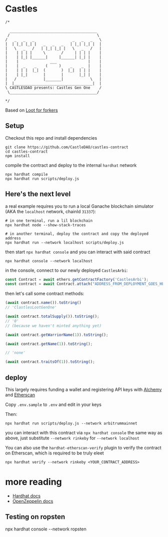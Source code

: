 # Castles

```
/*

  _______________________________________
 /                                       \
/   _   _   _                 _   _   _   \
|  | |_| |_| |   _   _   _   | |_| |_| |  |
|   \   _   /   | |_| |_| |   \   _   /   |
|    | | | |     \       /     | | | |    |
|    | |_| |______|     |______| |_| |    |
|    |              ___              |    |
|    |  _    _    (     )    _    _  |    |
|    | | |  |_|  (       )  |_|  | | |    |
|    | |_|       |       |       |_| |    |
|   /            |_______|            \   |
|  |___________________________________|  |
\ CASTLESDAO presents: Castles Gen One    /
 \_______________________________________/

*/
```

Based on [Loot for forkers](https://github.com/jamiew/loot-fork)



## Setup

Checkout this repo and install dependencies

```
git clone https://github.com/CastleDAO/castles-contract
cd castles-contract
npm install
```


compile the contract and deploy to the internal `hardhat` network

```
npx hardhat compile
npx hardhat run scripts/deploy.js
```

## Here's the next level

a real example requires you to run a local Ganache blockchain simulator (AKA the `localhost` network, chainId `31337`):

```shell
# in one terminal, run a lil blockchain
npx hardhat node --show-stack-traces

# in another terminal, deploy the contract and copy the deployed address
npx hardhat run --network localhost scripts/deploy.js
```

then start `npx hardhat console` and you can interact with said contract

```shell
npx hardhat console --network localhost
```

in the console, connect to our newly deployed `CastlesArbi`:

```javascript
const Contract = await ethers.getContractFactory('CastlesArbi');
const contract = await Contract.attach("ADDRESS_FROM_DEPLOYMENT_GOES_HERE");
```

then let's call some contract methods:

```javascript
(await contract.name()).toString()
// 'ClastlesLootGenOne'

(await contract.totalSupply()).toString();
// '0'
// (because we haven't minted anything yet)

(await contract.getWarriorName(1)).toString();

(await contract.getName(1)).toString();

// 'none'

(await contract.traitsOf(1)).toString();
```


## deploy


This largely requires funding a wallet and registering API keys with [Alchemy](https://docs.alchemy.com/alchemy/introduction/getting-started) and [Etherscan]()

Copy `.env.sample` to `.env` and edit in your keys

Then:

```shell
npx hardhat run scripts/deploy.js --network arbitrummainnet
```

you can interact with this contract via `npx hardhat console` the same way as above, just substitute `--network rinkeby` for `--network localhost`

You can also use the `hardhat-etherscan-verify` plugin to verify the contract on Etherscan, which is required to be truly eleet

```
npx hardhat verify --network rinkeby <YOUR_CONTRACT_ADDRESS>
```



# more reading

* [Hardhat docs](https://hardhat.org/getting-started/)
* [OpenZeppelin docs](https://docs.openzeppelin.com/openzeppelin/)


## Testing on ropsten
npx hardhat console --network ropsten
